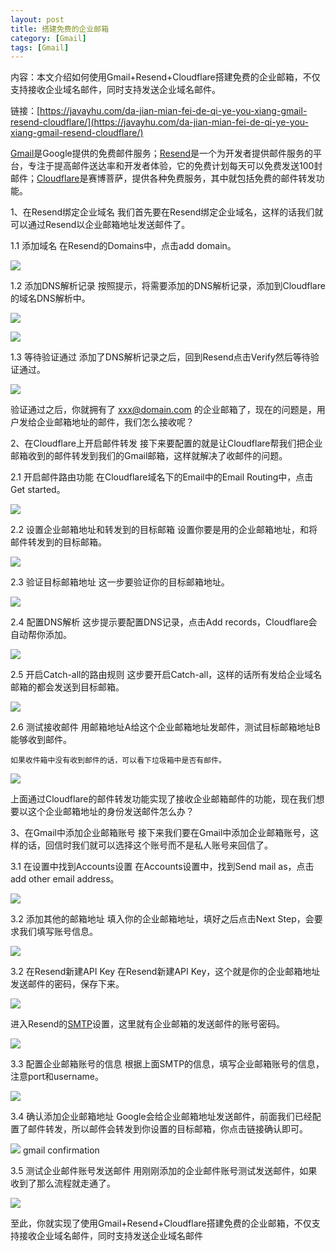 ```yaml
---
layout: post
title: 搭建免费的企业邮箱
category: [Gmail]
tags: [Gmail]
---
```


内容：本文介绍如何使用Gmail+Resend+Cloudflare搭建免费的企业邮箱，不仅支持接收企业域名邮件，同时支持发送企业域名邮件。

链接：[https://javayhu.com/da-jian-mian-fei-de-qi-ye-you-xiang-gmail-resend-cloudflare/](https://javayhu.com/da-jian-mian-fei-de-qi-ye-you-xiang-gmail-resend-cloudflare/)

[Gmail](https://mail.google.com/?ref=javayhu.com)是Google提供的免费邮件服务；[Resend](https://resend.com/?ref=javayhu.com)是一个为开发者提供邮件服务的平台，专注于提高邮件送达率和开发者体验，它的免费计划每天可以免费发送100封邮件；[Cloudflare](https://www.cloudflare.com/?ref=javayhu.com)是赛博菩萨，提供各种免费服务，其中就包括免费的邮件转发功能。

1、在Resend绑定企业域名
我们首先要在Resend绑定企业域名，这样的话我们就可以通过Resend以企业邮箱地址发送邮件了。

1.1 添加域名
在Resend的Domains中，点击add domain。

![](https://pic.superbed.cc/item/67866c65fa9f77b4dc07f1d5.png)

1.2 添加DNS解析记录
按照提示，将需要添加的DNS解析记录，添加到Cloudflare的域名DNS解析中。

![](https://pic.superbed.cc/item/67866c7efa9f77b4dc07fde4.png)

![](https://pic.superbed.cc/item/67866c92fa9f77b4dc08074c.png)

1.3 等待验证通过
添加了DNS解析记录之后，回到Resend点击Verify然后等待验证通过。

![](https://pic.superbed.cc/item/67866cabfa9f77b4dc0813d6.png)

验证通过之后，你就拥有了 xxx@domain.com 的企业邮箱了，现在的问题是，用户发给企业邮箱地址的邮件，我们怎么接收呢？

2、在Cloudflare上开启邮件转发
接下来要配置的就是让Cloudflare帮我们把企业邮箱收到的邮件转发到我们的Gmail邮箱，这样就解决了收邮件的问题。

2.1 开启邮件路由功能
在Cloudflare域名下的Email中的Email Routing中，点击Get started。

![](https://pic.superbed.cc/item/67866ccbfa9f77b4dc0823aa.png)

2.2 设置企业邮箱地址和转发到的目标邮箱
设置你要是用的企业邮箱地址，和将邮件转发到的目标邮箱。

![](https://pic.superbed.cc/item/67866ce5fa9f77b4dc082944.png)

2.3 验证目标邮箱地址
这一步要验证你的目标邮箱地址。

![](https://pic.superbed.cc/item/67866cfbfa9f77b4dc0833b2.png)

2.4 配置DNS解析
这步提示要配置DNS记录，点击Add records，Cloudflare会自动帮你添加。

![](https://pic.superbed.cc/item/67866d12fa9f77b4dc083fe2.png)

2.5 开启Catch-all的路由规则
这步要开启Catch-all，这样的话所有发给企业域名邮箱的都会发送到目标邮箱。

![](https://pic.superbed.cc/item/67866d27fa9f77b4dc084b85.png)

2.6 测试接收邮件
用邮箱地址A给这个企业邮箱地址发邮件，测试目标邮箱地址B能够收到邮件。

`如果收件箱中没有收到邮件的话，可以看下垃圾箱中是否有邮件。`

![](https://pic.superbed.cc/item/67866d40fa9f77b4dc0858ed.png)

上面通过Cloudflare的邮件转发功能实现了接收企业邮箱邮件的功能，现在我们想要以这个企业邮箱地址的身份发送邮件怎么办？

3、在Gmail中添加企业邮箱账号
接下来我们要在Gmail中添加企业邮箱账号，这样的话，回信时我们就可以选择这个账号而不是私人账号来回信了。

3.1 在设置中找到Accounts设置
在Accounts设置中，找到Send mail as，点击add other email address。

![](https://pic.superbed.cc/item/67866d7afa9f77b4dc087754.png)

3.2 添加其他的邮箱地址
填入你的企业邮箱地址，填好之后点击Next Step，会要求我们填写账号信息。

![](https://pic.superbed.cc/item/67866d91fa9f77b4dc088352.png)

3.2 在Resend新建API Key
在Resend新建API Key，这个就是你的企业邮箱地址发送邮件的密码，保存下来。

![](https://pic.superbed.cc/item/67866daafa9f77b4dc088ec2.png)

进入Resend的[SMTP](https://resend.com/settings/smtp?ref=javayhu.com)设置，这里就有企业邮箱的发送邮件的账号密码。

![](https://pic.superbed.cc/item/67866dc4fa9f77b4dc0897f7.png)

3.3 配置企业邮箱账号的信息
根据上面SMTP的信息，填写企业邮箱账号的信息，注意port和username。

![](https://pic.superbed.cc/item/67866de1fa9f77b4dc08999b.png)

3.4 确认添加企业邮箱地址
Google会给企业邮箱地址发送邮件，前面我们已经配置了邮件转发，所以邮件会转发到你设置的目标邮箱，你点击链接确认即可。

![](https://pic.superbed.cc/item/67866dfbfa9f77b4dc089b3f.png)
gmail confirmation

3.5 测试企业邮件账号发送邮件
用刚刚添加的企业邮件账号测试发送邮件，如果收到了那么流程就走通了。

![](https://pic.superbed.cc/item/67866e15fa9f77b4dc089c90.png)

至此，你就实现了使用Gmail+Resend+Cloudflare搭建免费的企业邮箱，不仅支持接收企业域名邮件，同时支持发送企业域名邮件




